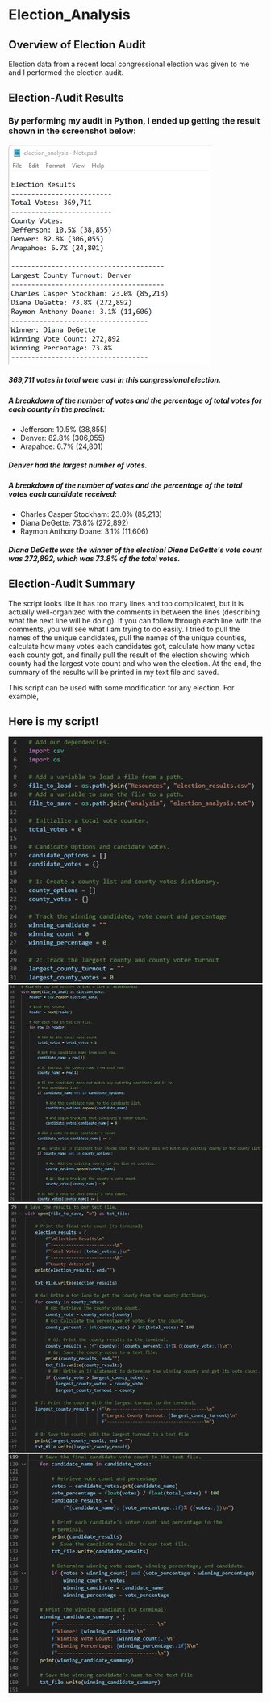 # Election_Analysis

## Overview of Election Audit
Election data from a recent local congressional election was given to me and I performed the election audit. 

## Election-Audit Results

### By performing my audit in Python, I ended up getting the result shown in the screenshot below:

![election_result](election_analysis_screenshot.png)


##### 369,711 votes in total were cast in this congressional election.

##### A breakdown of the number of votes and the percentage of total votes for each county in the precinct:
- Jefferson: 10.5% (38,855)
- Denver: 82.8% (306,055)
- Arapahoe: 6.7% (24,801)

##### Denver had the largest number of votes. 

##### A breakdown of the number of votes and the percentage of the total votes each candidate received:
- Charles Casper Stockham: 23.0% (85,213)
- Diana DeGette: 73.8% (272,892)
- Raymon Anthony Doane: 3.1% (11,606)

##### Diana DeGette was the winner of the election! Diana DeGette's vote count was 272,892, which was 73.8% of the total votes.

## Election-Audit Summary

The script looks like it has too many lines and too complicated, but it is actually well-organized with the comments in between the lines 
(describing what the next line will be doing). 
If you can follow through each line with the comments, you will see what I am trying to do easily.
I tried to pull the names of the unique candidates, pull the names of the unique counties, calculate how many votes each candidates got, 
calculate how many votes each county got, and finally pull the result of the election showing which county had the largest vote count and
who won the election. At the end, the summary of the results will be printed in my text file and saved. 

This script can be used with some modification for any election. 
For example, 


## Here is my script!
![script1](script1.png)
![script2](script2.png)
![script3](script3.png)
![script4](script4.png)
